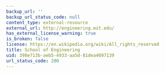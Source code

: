 ```yaml
---
backup_url: ''
backup_url_status_code: null
content_type: external-resource
external_url: http://engineering.mit.edu/
has_external_license_warning: true
is_broken: false
license: https://en.wikipedia.org/wiki/All_rights_reserved
title: School of Engineering
uid: 398e713b-aeb5-4933-aa5d-81dea4097139
url_status_code: 200
---
```

